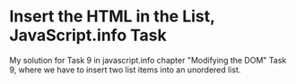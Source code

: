 # Insert the HTML in the List, JavaScript.info Task

My solution for Task 9 in javascript.info chapter "Modifying the DOM" Task 9, where we have to insert two list items into an unordered list.